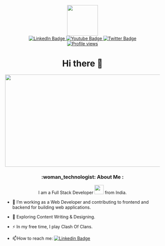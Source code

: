 <div id="header" align="center">
  <img src="https://media.giphy.com/media/M9gbBd9nbDrOTu1Mqx/giphy.gif" width="100"/>
</div>

<div id="badges" align="center">
  <a href="your-linkedin-URL">
    <img src="https://img.shields.io/badge/LinkedIn-blue?style=for-the-badge&logo=linkedin&logoColor=white" alt="LinkedIn Badge"/>
  </a>
  <a href="your-youtube-URL">
    <img src="https://img.shields.io/badge/YouTube-red?style=for-the-badge&logo=youtube&logoColor=white" alt="Youtube Badge"/>
  </a>
  <a href="your-twitter-URL">
    <img src="https://img.shields.io/badge/Twitter-blue?style=for-the-badge&logo=twitter&logoColor=white" alt="Twitter Badge"/>
  </a>
</div>
<div id="badges" align="center">
  <a href="your-twitter-URL">
    <img src="https://img.shields.io/badge/Profile%20views-4'059-blue?style=for-the-badge&logo=appveyor" alt="Profile views"/>
  </a>
</div>
<div align="center"><h1>Hi there 👋</h1></div>

<div align="center">
  <img src="https://media.giphy.com/media/dWesBcTLavkZuG35MI/giphy.gif" width="600" height="300"/>
</div>

<div align="center"><h3>:woman_technologist: About Me :</h3></div>
<div align="center">I am a Full Stack Developer <img src="https://media.giphy.com/media/WUlplcMpOCEmTGBtBW/giphy.gif" width="30"> from India.</div>

- :telescope: I’m working as a Web Developer and contributing to frontend and backend for building web applications.

- :seedling: Exploring Content Writing & Designing.

- :zap: In my free time, I play Clash Of Clans.

- :mailbox:How to reach me: [![Linkedin Badge](https://img.shields.io/badge/-Saurabh-blue?style=for-the-badge&logo=Linkedin&logoColor=white)]()


